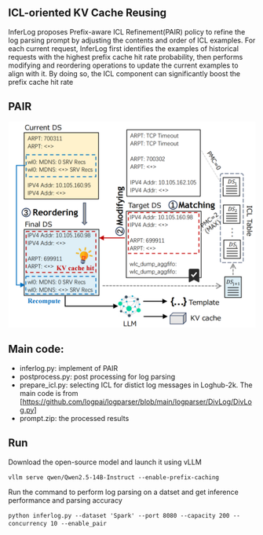 ## ICL-oriented KV Cache Reusing
InferLog proposes Prefix-aware ICL Refinement(PAIR) policy to refine the log parsing prompt by adjusting the contents and order of ICL examples. For each current request, InferLog first identifies the examples of historical requests with the highest prefix cache hit rate probability, then performs modifying and reordering operations to update the current examples to align with it. By doing so, the ICL component can significantly boost the prefix cache hit rate

## PAIR
![pair](https://github.com/wiluen/InferLog/blob/main/resource/pair.png)

## Main code:
- inferlog.py: implement of PAIR
- postprocess.py: post processing for log parsing
- prepare_icl.py: selecting ICL for distict log messages in Loghub-2k. The main code is from [https://github.com/logpai/logparser/blob/main/logparser/DivLog/DivLog.py]
- prompt.zip: the processed results

## Run
Download the open-source model and launch it using vLLM
```
vllm serve qwen/Qwen2.5-14B-Instruct --enable-prefix-caching
```
Run the command to perform log parsing on a datset and get inference performance and parsing accuracy
```
python inferlog.py --dataset 'Spark' --port 8080 --capacity 200 --concurrency 10 --enable_pair
```



